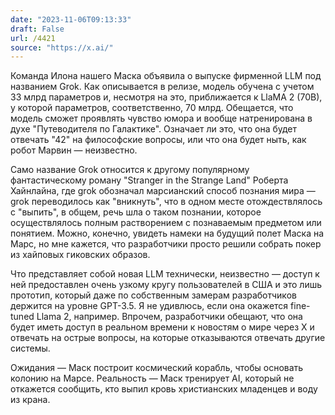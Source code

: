 ```yaml
---
date: "2023-11-06T09:13:33"
draft: False
url: /4421
source: "https://x.ai/"
---
```


Команда Илона нашего Маска объявила о выпуске фирменной LLM под названием Grok. Как описывается в релизе, модель обучена с учетом 33 млрд параметров и, несмотря на это, приближается к LlaMA 2 (70B), у которой параметров, соответственно, 70 млрд. Обещается, что модель сможет проявлять чувство юмора и вообще натренирована в духе "Путеводителя по Галактике". Означает ли это, что она будет отвечать "42" на философские вопросы, или что она будет ныть, как робот Марвин — неизвестно.

Само название Grok относится к другому популярному фантастическому роману "Stranger in the Strange Land" Роберта Хайнлайна, где grok обозначал марсианский способ познания мира — grok переводилось как "вникнуть", что в одном месте отождествлялось с "выпить", в общем, речь шла о таком познании, которое осуществлялось полным растворением с познаваемым предметом или понятием. Можно, конечно, увидеть намеки на будущий полет Маска на Марс, но мне кажется, что разработчики просто решили собрать покер из хайповых гиковских образов. 

Что представляет собой новая LLM технически, неизвестно — доступ к ней предоставлен очень узкому кругу пользователей в США и это лишь прототип, который даже по собственным замерам разработчиков держится на уровне GPT-3.5. Я не удивлюсь, если она окажется fine-tuned Llama 2, например. Впрочем, разработчики обещают, что она будет иметь доступ в реальном времени к новостям о мире через X и отвечать на острые вопросы, на которые отказываются отвечать другие системы. 

Ожидания — Маск построит космический корабль, чтобы основать колонию на Марсе. 
Реальность — Маск тренирует AI, который не откажется сообщить, кто выпил кровь христианских младенцев и воду из крана.
